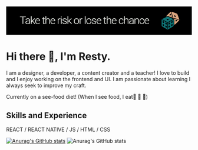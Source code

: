 ![I am a designer, developer, content creator and a teacher!](https://github.com/R3sty/R3sty/blob/main/banner.jpg)

# Hi there 👋, I'm Resty.
I am a designer, a developer, a content creator and a teacher!
I love to build and I enjoy working on the frontend and UI. 
I am passionate about learning I always seek to improve my craft. 

Currently on a see-food diet! (When I see food, I eat🍕 🍔 🍛)


## Skills and Experience
REACT / REACT NATIVE / JS / HTML / CSS




[![Anurag's GitHub stats](https://github-readme-stats.vercel.app/api?username=R3sty)](https://github.com/anuraghazra/github-readme-stats)
![Anurag's GitHub stats](https://github-readme-stats.vercel.app/api?username=R3sty&show_icons=true&theme=radical)

